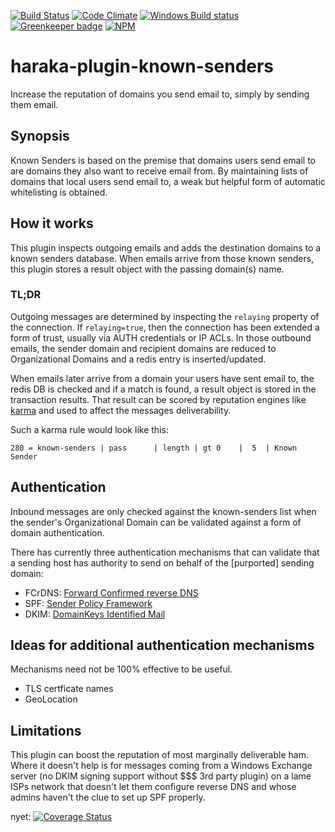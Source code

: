[![Build Status][ci-img]][ci-url]
[![Code Climate][clim-img]][clim-url]
[![Windows Build status][apv-img]][apv-url]
[![Greenkeeper badge][gk-img]][gk-url]
[![NPM][npm-img]][npm-url]

# haraka-plugin-known-senders

Increase the reputation of domains you send email to, simply by sending them email.

## Synopsis

Known Senders is based on the premise that domains users send email to are domains they also want to receive email from. By maintaining lists of domains that local users send email to, a weak but helpful form of automatic whitelisting is obtained.


## How it works

This plugin inspects outgoing emails and adds the destination domains to a known senders database. When emails arrive from those known senders, this plugin stores a result object with the passing domain(s) name.

### TL;DR

Outgoing messages are determined by inspecting the `relaying` property of the connection. If `relaying=true`, then the connection has been extended a form of trust, usually via AUTH credentials or IP ACLs. In those outbound emails, the sender domain and recipient domains are reduced to Organizational Domains and a redis entry is inserted/updated.

When emails later arrive from a domain your users have sent email to, the redis DB is checked and if a match is found, a result object is stored in the transaction results. That result can be scored by reputation engines like [karma](https://github.com/haraka/haraka-plugin-karma) and used to affect the messages deliverability.

Such a karma rule would look like this:

`280 = known-senders | pass      | length | gt 0    |  5  | Known Sender`


## Authentication

Inbound messages are only checked against the known-senders list when the sender's Organizational Domain can be validated against a form of domain authentication.

There has currently three authentication mechanisms that can validate that a sending host has authority to send on behalf of the [purported] sending domain:

- FCrDNS: [Forward Confirmed reverse DNS](https://en.wikipedia.org/wiki/Forward-confirmed_reverse_DNS)
- SPF: [Sender Policy Framework](https://en.wikipedia.org/wiki/Sender_Policy_Framework)
- DKIM: [DomainKeys Identified Mail](https://en.wikipedia.org/wiki/DomainKeys_Identified_Mail)


## Ideas for additional authentication mechanisms

Mechanisms need not be 100% effective to be useful.

- TLS certficate names
- GeoLocation


## Limitations

This plugin can boost the reputation of most marginally deliverable ham. Where it doesn't help is for messages coming from a Windows Exchange server (no DKIM signing support without $$$ 3rd party plugin) on a lame ISPs network that doesn't let them configure reverse DNS and whose admins haven't the clue to set up SPF properly.


nyet: [![Coverage Status][cov-img]][cov-url]


[ci-img]: https://travis-ci.org/haraka/haraka-plugin-known-senders.svg?branch=master
[ci-url]: https://travis-ci.org/haraka/haraka-plugin-known-senders
[cov-img]: https://codecov.io/github/haraka/haraka-plugin-known-senders/coverage.svg
[cov-url]: https://codecov.io/github/haraka/haraka-plugin-known-senders?branch=master
[clim-img]: https://codeclimate.com/github/haraka/haraka-plugin-known-senders/badges/gpa.svg
[clim-url]: https://codeclimate.com/github/haraka/haraka-plugin-known-senders
[apv-img]: https://ci.appveyor.com/api/projects/status/l6wgun9wp9lbhc4h/branch/master?svg=true
[apv-url]: https://ci.appveyor.com/project/msimerson/haraka-plugin-known-senders/branch/master
[gk-img]: https://badges.greenkeeper.io/haraka/haraka-plugin-known-senders.svg
[gk-url]: https://greenkeeper.io/
[npm-img]: https://nodei.co/npm/haraka-plugin-known-senders.png
[npm-url]: https://www.npmjs.com/package/haraka-plugin-known-senders
